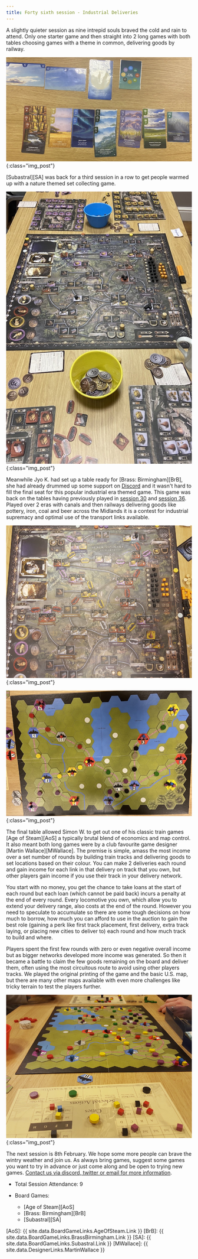 ```yaml
---
title: Forty sixth session - Industrial Deliveries
---
```


A slightly quieter session as nine intrepid souls braved the cold and rain to attend. Only one starter game and then straight into 2 long games with both tables choosing games with a theme in common, delivering goods by railway.

![Subastral](/images/posts/2023_01_25/Subastral01.jpg "Subastral"){:class="img_post"}

[Subastral][SA] was back for a third session in a row to get people warmed up with a nature themed set collecting game.

![Brass: Birmingham](/images/posts/2023_01_25/BrassBirmingham01.jpg "Brass: Birmingham"){:class="img_post"}

Meanwhile Jyo K. had set up a table ready for [Brass: Birmingham][BrB], she had already drummed up some support on [Discord][Contact] and it wasn't hard to fill the final seat for this popular industrial era themed game. This game was back on the tables having previously played in [session 30][30] and [session 36][36]. Played over 2 eras with canals and then railways delivering goods like pottery, iron, coal and beer across the Midlands it is a contest for industrial supremacy and optimal use of the transport links available.

![Brass: Birmingham](/images/posts/2023_01_25/BrassBirmingham02.jpg "Brass: Birmingham"){:class="img_post"}

![Age Of Steam](/images/posts/2023_01_25/AgeOfSteam01.jpg "Age Of Steam"){:class="img_post"}

The final table allowed Simon W. to get out one of his classic train games [Age of Steam][AoS] a typically brutal blend of economics and map control. It also meant both long games were by a club favourite game designer [Martin Wallace][MWallace]. The premise is simple, amass the most income over a set number of rounds by building train tracks and delivering goods to set locations based on their colour. You can make 2 deliveries each round and gain income for each link in that delivery on track that you own, but other players gain income if you use their track in your delivery network. 

You start with no money, you get the chance to take loans at the start of each round but each loan (which cannot be paid back) incurs a penalty at the end of every round. Every locomotive you own, which allow you to extend your delivery range, also costs at the end of the round. However you need to speculate to accumulate so there are some tough decisions on how much to borrow, how much you can afford to use in the auction to gain the best role (gaining a perk like first track placement, first delivery, extra track laying, or placing new cities to deliver to) each round and how much track to build and where. 

Players spent the first few rounds with zero or even negative overall income but as bigger networks developed more income was generated. So then it became a battle to claim the few goods remaining on the board and deliver them, often using the most circuitous route to avoid using other players tracks. We played the original printing of the game and the basic U.S. map, but there are many other maps available with even more challenges like tricky terrain to test the players further.

![Age Of Steam](/images/posts/2023_01_25/AgeOfSteam02.jpg "Age Of Steam"){:class="img_post"}

The next session is 8th February. We hope some more people can brave the wintry weather and join us. As always bring games, suggest some games you want to try in advance or just come along and be open to trying new games. [Contact us via discord, twitter or email for more information][Contact].

* Total Session Attendance: 9
* Board Games:

	 * [Age of Steam][AoS]
	 * [Brass: Birmingham][BrB]
	 * [Subastral][SA]
 
[AoS]: {{ site.data.BoardGameLinks.AgeOfSteam.Link }}
[BrB]: {{ site.data.BoardGameLinks.BrassBirmingham.Link }}
[SA]: {{ site.data.BoardGameLinks.Subastral.Link }}
[MWallace]: {{ site.data.DesignerLinks.MartinWallace }}

[30]: /2022/05/18/thirtieth-session.html
[36]: /2022/08/10/thirtysixth-session.html

[Contact]: /Contact.html
